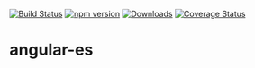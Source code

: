 [![Build Status](https://travis-ci.org/mbutsykin/angular-es.svg?branch=dev)](https://travis-ci.org/mbutsykin/angular-es)
[![npm version](https://badge.fury.io/js/angular-es.svg)](https://badge.fury.io/js/angular-es)
[![Downloads](https://img.shields.io/npm/dm/angular-es.svg)](https://npmjs.org/package/angular-es)
[![Coverage Status](https://coveralls.io/repos/github/mbutsykin/angular-es/badge.svg?branch=dev)](https://coveralls.io/github/mbutsykin/angular-es?branch=dev)
# angular-es

